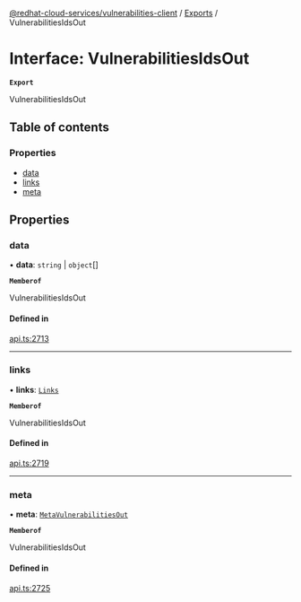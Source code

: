[@redhat-cloud-services/vulnerabilities-client](../README.md) / [Exports](../modules.md) / VulnerabilitiesIdsOut

# Interface: VulnerabilitiesIdsOut

**`Export`**

VulnerabilitiesIdsOut

## Table of contents

### Properties

- [data](VulnerabilitiesIdsOut.md#data)
- [links](VulnerabilitiesIdsOut.md#links)
- [meta](VulnerabilitiesIdsOut.md#meta)

## Properties

### data

• **data**: `string` \| `object`[]

**`Memberof`**

VulnerabilitiesIdsOut

#### Defined in

[api.ts:2713](https://github.com/RedHatInsights/javascript-clients/blob/main/packages/vulnerabilities/git-api/api.ts#L2713)

___

### links

• **links**: [`Links`](Links.md)

**`Memberof`**

VulnerabilitiesIdsOut

#### Defined in

[api.ts:2719](https://github.com/RedHatInsights/javascript-clients/blob/main/packages/vulnerabilities/git-api/api.ts#L2719)

___

### meta

• **meta**: [`MetaVulnerabilitiesOut`](MetaVulnerabilitiesOut.md)

**`Memberof`**

VulnerabilitiesIdsOut

#### Defined in

[api.ts:2725](https://github.com/RedHatInsights/javascript-clients/blob/main/packages/vulnerabilities/git-api/api.ts#L2725)
